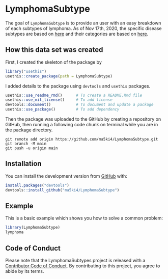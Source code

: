 
<!-- README.md is generated from README.Rmd. Please edit that file -->

# LymphomaSubtype

<!-- badges: start -->

<!-- badges: end -->

The goal of `LymphomaSubtype` is to provide an user with an easy
breakdown of each subtypes of lymphoma. As of Nov 17th, 2020, the specific disease subtypes are based on [here](https://www.llscanada.org/lymphoma/non-hodgkin-lymphoma/diagnosis/nhl-subtypes) and their categories are based on [here](https://www.lymphomacoalition.org/lymphomas/lymphoma-subtypes).

## How this data set was created

First, I created the skeleton of the package by

```r
library("usethis")
usethis::create_package(path = LymphomaSubtype)
```

I added details to the package using `devtools` and `usethis` packages.

``` r
usethis::use_readme_rmd()      # To create a README.Rmd file
usethis::use_mit_license()     # To add license
devtools::document()           # To document and update a package
usethis::use_package()         # To add dependency
```

Then the package was uploaded to the GitHub by creating a repository on GitHub, then running a following code chunk on terminal while you are in the package directory.
```
git remote add origin https://github.com/ma5ki4/LymphomaSubtype.git
git branch -M main
git push -u origin main
```


## Installation

You can install the development version from [GitHub](https://github.com/ma5ki4/LymphomaSubtype) with:

``` r
install.packages("devtools")
devtools::install_github("ma5ki4/LymphomaSubtype")
```

## Example

This is a basic example which shows you how to solve a common problem:

``` r
library(LymphomaSubtype)
lymphoma
```

## Code of Conduct

Please note that the LymphomaSubtypes project is released with a
[Contributor Code of
Conduct](https://contributor-covenant.org/version/2/0/CODE_OF_CONDUCT.html).
By contributing to this project, you agree to abide by its terms.

